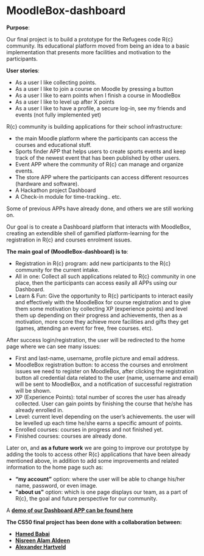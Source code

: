 # MoodleBox-dashboard
**Purpose**:

Our final project is to build a prototype for the Refugees code R{c} community. Its educational platform moved from being an idea to a basic implementation that presents more facilities and motivation to the participants.

**User stories**:
-	As a user I like collecting points.
-	As a user I like to join a course on Moodle by pressing a button
-	As a user I like to earn points when I finish a course in MoodleBox
-	As a user I like to level up after X points
-	As a user I like to have a profile, a secure log-in, see my friends and events (not fully implemented yet)

R{c} community is building applications for their school infrastructure:
* the main Moodle platform where the participants can access the courses and educational stuff.
* Sports finder APP that helps users to create sports events and keep track of the newest event that has been published by other users.
* Event APP where the community of R{c} can manage and organize events.
* The store APP where the participants can access different resources (hardware and software). 
* A Hackathon project Dashboard
* A Check-in module for time-tracking.. etc.

Some of previous APPs have already done, and others we are still working on.

Our goal is to create a Dashboard platform that interacts with MoodleBox, creating an extendible shell of gamified platform-learning for the registration in R{c} and courses enrolment issues.

**The main goal of (MoodleBox-dashboard) is to**:

-	Registration in R{c} program: add new participants to the R{c} community for the current intake.
-	All in one: Collect all such applications related to R{c} community in one place, then the participants can access easily all APPs   using our Dashboard.
-	Learn & Fun: Give the opportunity to R{c} participants to interact easily and effectively with the MoodleBox for course registration and to give them some motivation by collecting XP (experience points) and level them up depending on their progress and achievements, then as a motivation, more score they achieve more facilities and gifts they get (games, attending an event for free, free courses. etc).

After success login/registration, the user will be redirected to the home page where we can see many issues:

-	First and last-name, username, profile picture and email address. 
-	MoodleBox registration button: to access the courses and enrolment issues we need to register on MoodleBox, after clicking the registration button all credential data related to the user (name, username and email) will be sent to MoodleBox, and a notification of successful registration will be shown. 
-	XP (Experience Points): total number of scores the user has already collected. User can gain points by finishing the course that he/she has already enrolled in.
-	Level: current level depending on the user’s achievements. the user will be levelled up each time he/she earns a specific amount of points.
-	Enrolled courses: courses in progress and not finished yet.
-	Finished courses: courses are already done.

Later on, and **as a future work** we are going to improve our prototype by adding the tools to access other R{c} applications that have been already mentioned above, in addition to add some improvements and related information to the home page such as:

-	**“my account”** option: where the user will be able to change his/her name, password, or even image.
-	**"about us"** option: which is one page displays our team, as a part of R{c}, the goal and future perspective for our community.

A **[demo of our Dashboard APP can be found here](https://youtu.be/lBuhDjpkuLk)**

**The CS50 final project has been done with a collaboration between:**

- __[Hamed Babai](https://github.com/xsadra)__
- **[Nisreen Alam Aldeen](https://github.com/nana80802)**
- **[Alexander Hartveld](https://github.com/AlexHartveld)**
